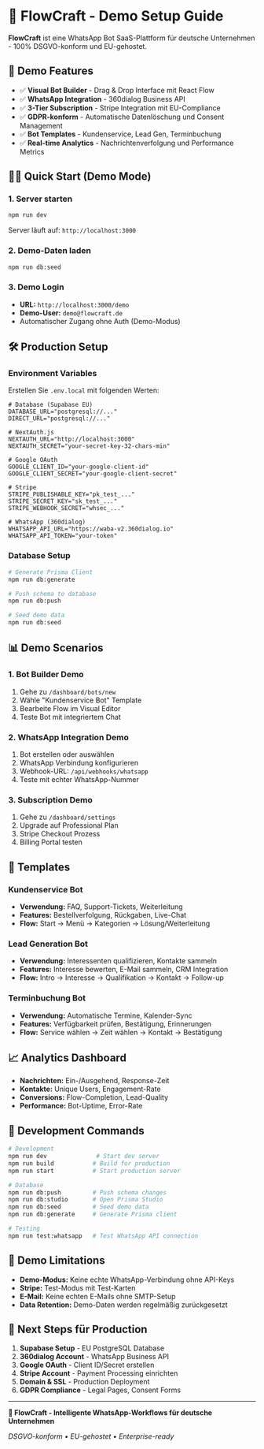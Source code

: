 # 🚀 FlowCraft - Demo Setup Guide

**FlowCraft** ist eine WhatsApp Bot SaaS-Plattform für deutsche Unternehmen - 100% DSGVO-konform und EU-gehostet.

## 🎯 Demo Features

- ✅ **Visual Bot Builder** - Drag & Drop Interface mit React Flow
- ✅ **WhatsApp Integration** - 360dialog Business API
- ✅ **3-Tier Subscription** - Stripe Integration mit EU-Compliance
- ✅ **GDPR-konform** - Automatische Datenlöschung und Consent Management
- ✅ **Bot Templates** - Kundenservice, Lead Gen, Terminbuchung
- ✅ **Real-time Analytics** - Nachrichtenverfolgung und Performance Metrics

## 🏃‍♂️ Quick Start (Demo Mode)

### 1. Server starten
```bash
npm run dev
```
Server läuft auf: `http://localhost:3000`

### 2. Demo-Daten laden
```bash
npm run db:seed
```

### 3. Demo Login
- **URL:** `http://localhost:3000/demo`
- **Demo-User:** `demo@flowcraft.de`
- Automatischer Zugang ohne Auth (Demo-Modus)

## 🛠️ Production Setup

### Environment Variables
Erstellen Sie `.env.local` mit folgenden Werten:

```env
# Database (Supabase EU)
DATABASE_URL="postgresql://..."
DIRECT_URL="postgresql://..."

# NextAuth.js
NEXTAUTH_URL="http://localhost:3000"
NEXTAUTH_SECRET="your-secret-key-32-chars-min"

# Google OAuth
GOOGLE_CLIENT_ID="your-google-client-id"
GOOGLE_CLIENT_SECRET="your-google-client-secret"

# Stripe
STRIPE_PUBLISHABLE_KEY="pk_test_..."
STRIPE_SECRET_KEY="sk_test_..."
STRIPE_WEBHOOK_SECRET="whsec_..."

# WhatsApp (360dialog)
WHATSAPP_API_URL="https://waba-v2.360dialog.io"
WHATSAPP_API_TOKEN="your-token"
```

### Database Setup
```bash
# Generate Prisma Client
npm run db:generate

# Push schema to database
npm run db:push

# Seed demo data
npm run db:seed
```

## 📊 Demo Scenarios

### 1. Bot Builder Demo
1. Gehe zu `/dashboard/bots/new`
2. Wähle "Kundenservice Bot" Template
3. Bearbeite Flow im Visual Editor
4. Teste Bot mit integriertem Chat

### 2. WhatsApp Integration Demo
1. Bot erstellen oder auswählen
2. WhatsApp Verbindung konfigurieren
3. Webhook-URL: `/api/webhooks/whatsapp`
4. Teste mit echter WhatsApp-Nummer

### 3. Subscription Demo
1. Gehe zu `/dashboard/settings`
2. Upgrade auf Professional Plan
3. Stripe Checkout Prozess
4. Billing Portal testen

## 🎨 Templates

### Kundenservice Bot
- **Verwendung:** FAQ, Support-Tickets, Weiterleitung
- **Features:** Bestellverfolgung, Rückgaben, Live-Chat
- **Flow:** Start → Menü → Kategorien → Lösung/Weiterleitung

### Lead Generation Bot
- **Verwendung:** Interessenten qualifizieren, Kontakte sammeln
- **Features:** Interesse bewerten, E-Mail sammeln, CRM Integration
- **Flow:** Intro → Interesse → Qualifikation → Kontakt → Follow-up

### Terminbuchung Bot
- **Verwendung:** Automatische Termine, Kalender-Sync
- **Features:** Verfügbarkeit prüfen, Bestätigung, Erinnerungen
- **Flow:** Service wählen → Zeit wählen → Kontakt → Bestätigung

## 📈 Analytics Dashboard

- **Nachrichten:** Ein-/Ausgehend, Response-Zeit
- **Kontakte:** Unique Users, Engagement-Rate
- **Conversions:** Flow-Completion, Lead-Quality
- **Performance:** Bot-Uptime, Error-Rate

## 🔧 Development Commands

```bash
# Development
npm run dev              # Start dev server
npm run build           # Build for production
npm run start           # Start production server

# Database
npm run db:push         # Push schema changes
npm run db:studio       # Open Prisma Studio
npm run db:seed         # Seed demo data
npm run db:generate     # Generate Prisma client

# Testing
npm run test:whatsapp   # Test WhatsApp API connection
```

## 🚨 Demo Limitations

- **Demo-Modus:** Keine echte WhatsApp-Verbindung ohne API-Keys
- **Stripe:** Test-Modus mit Test-Karten
- **E-Mail:** Keine echten E-Mails ohne SMTP-Setup
- **Data Retention:** Demo-Daten werden regelmäßig zurückgesetzt

## 🎯 Next Steps für Production

1. **Supabase Setup** - EU PostgreSQL Database
2. **360dialog Account** - WhatsApp Business API
3. **Google OAuth** - Client ID/Secret erstellen
4. **Stripe Account** - Payment Processing einrichten
5. **Domain & SSL** - Production Deployment
6. **GDPR Compliance** - Legal Pages, Consent Forms

---

**🚀 FlowCraft - Intelligente WhatsApp-Workflows für deutsche Unternehmen**

*DSGVO-konform • EU-gehostet • Enterprise-ready*

